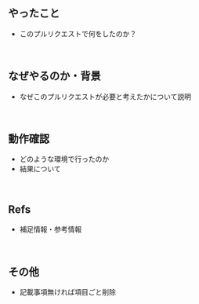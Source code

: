 ## やったこと

- このプルリクエストで何をしたのか？
<br>

## なぜやるのか・背景

- なぜこのプルリクエストが必要と考えたかについて説明
<br>

## 動作確認

- どのような環境で行ったのか
- 結果について
<br>

## Refs

- 補足情報・参考情報
<br>

## その他
- 記載事項無ければ項目ごと削除

